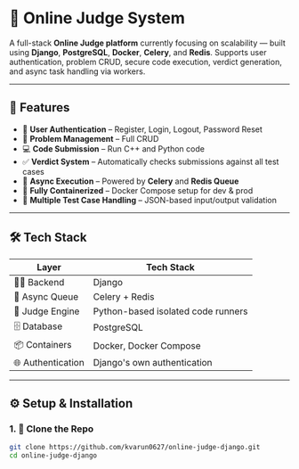 # 🧠 Online Judge System

A full-stack **Online Judge platform** currently focusing on scalability — built using **Django**, **PostgreSQL**, **Docker**, **Celery**, and **Redis**. Supports user authentication, problem CRUD, secure code execution, verdict generation, and async task handling via workers.

---

## 🚀 Features

- 🔐 **User Authentication** – Register, Login, Logout, Password Reset
- 📝 **Problem Management** – Full CRUD
- 💻 **Code Submission** – Run C++ and Python code
- ✅ **Verdict System** – Automatically checks submissions against all test cases
- 🔄 **Async Execution** – Powered by **Celery** and **Redis Queue**
- 🐳 **Fully Containerized** – Docker Compose setup for dev & prod
- 🧪 **Multiple Test Case Handling** – JSON-based input/output validation

---

## 🛠️ Tech Stack

| Layer          | Tech Stack                             |
|----------------|----------------------------------------|
| 👨‍💻 Backend     | Django          |
| 🧠 Async Queue  | Celery + Redis                         |
| 🧪 Judge Engine | Python-based isolated code runners     |
| 🗄️ Database     | PostgreSQL                             |
| 📦 Containers   | Docker, Docker Compose                 |
| 🌐 Authentication   |    Django's own authentication   |

---

## ⚙️ Setup & Installation

### 1. 🔧 Clone the Repo
```bash
git clone https://github.com/kvarun0627/online-judge-django.git
cd online-judge-django
